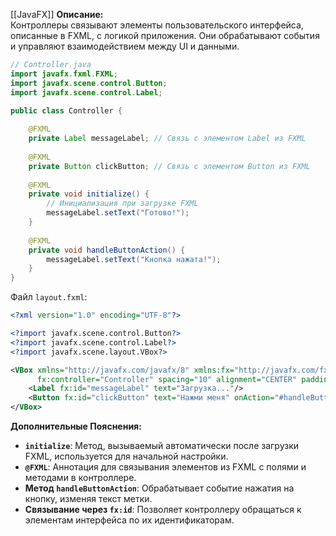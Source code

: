 [[JavaFX]]
**Описание:**  
Контроллеры связывают элементы пользовательского интерфейса, описанные в FXML, с логикой приложения. Они обрабатывают события и управляют взаимодействием между UI и данными.

```java ignore
// Controller.java
import javafx.fxml.FXML;
import javafx.scene.control.Button;
import javafx.scene.control.Label;

public class Controller {
    
    @FXML
    private Label messageLabel; // Связь с элементом Label из FXML
    
    @FXML
    private Button clickButton; // Связь с элементом Button из FXML
    
    @FXML
    private void initialize() {
        // Инициализация при загрузке FXML
        messageLabel.setText("Готово!");
    }
    
    @FXML
    private void handleButtonAction() {
        messageLabel.setText("Кнопка нажата!");
    }
}
```

Файл `layout.fxml`:
```xml ignore
<?xml version="1.0" encoding="UTF-8"?>

<?import javafx.scene.control.Button?>
<?import javafx.scene.control.Label?>
<?import javafx.scene.layout.VBox?>

<VBox xmlns="http://javafx.com/javafx/8" xmlns:fx="http://javafx.com/fxml/1"
      fx:controller="Controller" spacing="10" alignment="CENTER" padding="20">
    <Label fx:id="messageLabel" text="Загрузка..."/>
    <Button fx:id="clickButton" text="Нажми меня" onAction="#handleButtonAction"/>
</VBox>
```

**Дополнительные Пояснения:**

- **`initialize`**: Метод, вызываемый автоматически после загрузки FXML, используется для начальной настройки.
- **`@FXML`**: Аннотация для связывания элементов из FXML с полями и методами в контроллере.
- **Метод `handleButtonAction`**: Обрабатывает событие нажатия на кнопку, изменяя текст метки.
- **Связывание через `fx:id`**: Позволяет контроллеру обращаться к элементам интерфейса по их идентификаторам.
